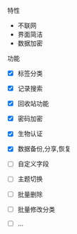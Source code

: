 特性
* 不联网
* 界面简洁
* 数据加密


功能
* [x] 标签分类
* [x] 记录搜索
* [x] 回收站功能
* [x] 密码加密
* [x] 生物认证
* [X] 数据备份,分享,恢复
* [ ] 自定义字段
* [ ] 主题切换
* [ ] 批量删除
* [ ] 批量修改分类  
* [ ] ...



